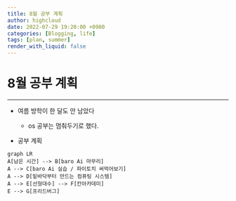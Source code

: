 ```yaml
---
title: 8월 공부 계획
author: highcloud
date: 2022-07-29 19:20:00 +0900
categories: [Blogging, life]
tags: [plan, summer]
render_with_liquid: false
---
```



# 8월 공부 계획
---

- 여름 방학이 한 달도 안 남았다
	- os 공부는 멈춰두기로 했다.

- 공부 계획

```mermaid
graph LR
A[남은 시간] --> B[baro Ai 마무리]
A --> C[baro Ai 실습 / 파이토치 써먹어보기]
A --> D[밑바닥부터 만드는 컴퓨팅 시스템]
A --> E[선형대수] --> F[칸아카데미]
E --> G[프리드버그]
```

